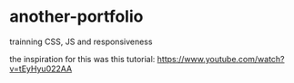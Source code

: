 # another-portfolio
trainning CSS, JS and responsiveness

the inspiration for this was this tutorial: https://www.youtube.com/watch?v=tEyHyu022AA

